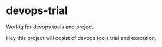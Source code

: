 # devops-trial
Workig for devops tools and project.

Hey this project will cosist of devops tools trial and execution.
